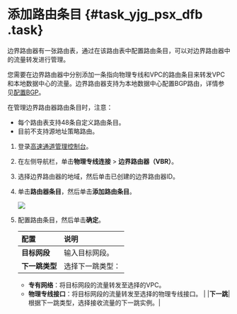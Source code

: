 # 添加路由条目 {#task_yjg_psx_dfb .task}

边界路由器有一张路由表，通过在该路由表中配置路由条目，可以对边界路由器中的流量转发进行管理。

您需要在边界路由器中分别添加一条指向物理专线和VPC的路由条目来转发VPC和本地数据中心的流量。边界路由器支持为本地数据中心配置BGP路由，详情参见[配置BGP](../intl.zh-CN/边界路由器/配置BGP.md#)。

在管理边界路由器路由条目时，注意：

-   每个路由表支持48条自定义路由条目。
-   目前不支持源地址策略路由。

1.  登录[高速通道管理控制台](https://expressconnectnext.console.aliyun.com)。 
2.  在左侧导航栏，单击**物理专线连接** \> **边界路由器（VBR）**。
3.  选择边界路由器的地域，然后单击已创建的边界路由器ID。
4.  单击**路由器条目**，然后单击**添加路由条目**。 

    ![](http://static-aliyun-doc.oss-cn-hangzhou.aliyuncs.com/assets/img/21430/156015120312048_zh-CN.png)

5.  配置路由条目，然后单击**确定**。 

    |配置|说明|
    |:-|:-|
    |**目标网段**|输入目标网段。|
    |**下一跳类型**| 选择下一跳类型：

    -   **专有网络**：将目标网段的流量转发至选择的VPC。
    -   **物理专线接口**：将目标网段的流量转发至选择的物理专线接口。
 |
    |**下一跳**|根据下一跳类型，选择接收流量的下一跳实例。|



